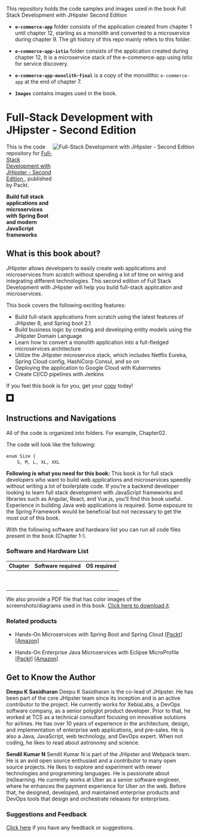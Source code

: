 This repository holds the code samples and images used in the book Full Stack Development with JHipster Second Edition

- **`e-commerce-app`** folder consists of the application created from chapter 1 until chapter 12, starting as a monolith and converted to a microservice during chapter 9. The git history of this repo mainly refers to this folder.

- **`e-commerce-app-istio`** folder consists of the application created during chapter 12, It is a microservice stack of the e-commerce-app using Istio for service discovery.

- **`e-commerce-app-monolith-final`** is a copy of the monolithic `e-commerce-app` at the end of chapter 7.

- **`Images`** contains images used in the book.


# Full-Stack Development with JHipster - Second Edition 

<a href="https://www.packtpub.com/web-development/full-stack-development-with-jhipster-second-edition?utm_source=github&utm_medium=repository&utm_campaign=9781838824983"><img src="https://www.packtpub.com/media/catalog/product/cache/e4d64343b1bc593f1c5348fe05efa4a6/9/7/9781838824983-original.jpeg" alt="Full-Stack Development with JHipster - Second Edition " height="256px" align="right"></a>

This is the code repository for [Full-Stack Development with JHipster - Second Edition ](https://www.packtpub.com/web-development/full-stack-development-with-jhipster-second-edition?utm_source=github&utm_medium=repository&utm_campaign=9781838824983), published by Packt.

**Build full stack applications and microservices with Spring Boot and modern JavaScript frameworks**

## What is this book about?
JHipster allows developers to easily create web applications and microservices from scratch without spending a lot of time on wiring and integrating different technologies. This second edition of Full Stack Development with JHipster will help you build full-stack application and microservices.


This book covers the following exciting features:
* Build full-stack applications from scratch using the latest features of JHipster 6, and Spring boot 2.1 
* Build business logic by creating and developing entity models using the JHipster Domain Language 
* Learn how to convert a monolith application into a full-fledged microservices architecture 
* Utilize the JHipster microservice stack, which includes Netflix Eureka, Spring Cloud config, HashiCorp Consul, and so on 
* Deploying the application to Google Cloud with Kubernetes 
* Create CI/CD pipelines with Jenkins

If you feel this book is for you, get your [copy](https://www.amazon.com/dp/1838824987) today!

<a href="https://www.packtpub.com/?utm_source=github&utm_medium=banner&utm_campaign=GitHubBanner"><img src="https://raw.githubusercontent.com/PacktPublishing/GitHub/master/GitHub.png" 
alt="https://www.packtpub.com/" border="5" /></a>

## Instructions and Navigations
All of the code is organized into folders. For example, Chapter02.

The code will look like the following:
```
enum Size {
    S, M, L, XL, XXL
```

**Following is what you need for this book:**
This book is for full stack developers who want to build web applications and microservices speedily without writing a lot of boilerplate code. If you’re a backend developer looking to learn full stack development with JavaScript frameworks and libraries such as Angular, React, and Vue.js, you’ll find this book useful. Experience in building Java web applications is required. Some exposure to the Spring Framework would be beneficial but not necessary to get the most out of this book.	

With the following software and hardware list you can run all code files present in the book (Chapter 1-).
### Software and Hardware List
| Chapter | Software required | OS required |
| -------- | ------------------------------------ | ----------------------------------- |
|  |  |  |
|  |  |  |
|  |  |  |
|  |  |  |
|  |  |  |
|  |  |  |
|  |  |  |
|  |  |  |
|  |  |  |
|  |  |  |

We also provide a PDF file that has color images of the screenshots/diagrams used in this book. [Click here to download it](https://static.packt-cdn.com/downloads/9781838824983_ColorImages.pdf).

### Related products
* Hands-On Microservices with Spring Boot and Spring Cloud  [[Packt]](https://www.packtpub.com/in/web-development/hands-on-microservices-with-spring-boot-and-spring-cloud?utm_source=github&utm_medium=repository&utm_campaign=9781789613476) [[Amazon]](https://www.amazon.com/dp/B07T1Y2JRJ)

* Hands-On Enterprise Java Microservices with Eclipse MicroProfile  [[Packt]](https://www.packtpub.com/in/web-development/hands-on-enterprise-java-microservices-with-eclipse-microprofile?utm_source=github&utm_medium=repository&utm_campaign=9781838643102) [[Amazon]](https://www.amazon.com/dp/1838643109)


## Get to Know the Author
**Deepu K Sasidharan**
Deepu K Sasidharan is the co-lead of JHipster. He has been part of the core JHipster team since its inception and is an active contributor to the project. He currently works for XebiaLabs, a DevOps software company, as a senior polyglot product developer. Prior to that, he worked at TCS as a technical consultant focusing on innovative solutions for airlines. He has over 10 years of experience in the architecture, design, and implementation of enterprise web applications, and pre-sales. He is also a Java, JavaScript, web technology, and DevOps expert. When not coding, he likes to read about astronomy and science.

**Sendil Kumar N**
Sendil Kumar N is part of the JHipster and Webpack team. He is an avid open source enthusiast and a contributor to many open source projects. He likes to explore and experiment with newer technologies and programming languages. He is passionate about (re)learning. He currently works at Uber as a senior software engineer, where he enhances the payment experience for Uber on the web. Before that, he designed, developed, and maintained enterprise products and DevOps tools that design and orchestrate releases for enterprises.


### Suggestions and Feedback
[Click here](https://docs.google.com/forms/d/e/1FAIpQLSdy7dATC6QmEL81FIUuymZ0Wy9vH1jHkvpY57OiMeKGqib_Ow/viewform) if you have any feedback or suggestions.



